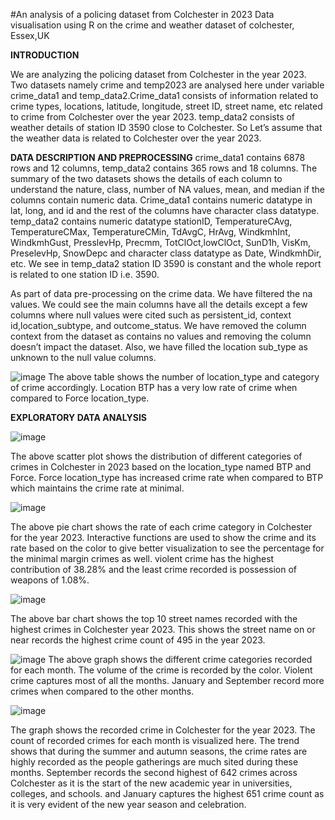 #An analysis of a policing dataset from Colchester in 2023
Data visualisation using R on the crime and weather dataset of colchester, Essex,UK

**INTRODUCTION**

We are analyzing the policing dataset from Colchester in the year 2023. Two datasets namely crime and temp2023 are analysed here under variable crime_data1 and temp_data2.Crime_data1 consists of information related to crime types, locations, latitude, longitude, street ID, street name, etc related to crime from Colchester over the year 2023. temp_data2 consists of weather details of station ID 3590 close to Colchester. So Let’s assume that the weather data is related to Colchester over the year 2023.

**DATA DESCRIPTION AND PREPROCESSING**
crime_data1 contains 6878 rows and 12 columns, temp_data2 contains 365 rows and 18 columns. The summary of the two datasets shows the details of each column to understand the nature, class, number of NA values, mean, and median if the columns contain numeric data. Crime_data1 contains numeric datatype in lat, long, and id and the rest of the columns have character class datatype. temp_data2 contains numeric datatype stationID, TemperatureCAvg, TemperatureCMax, TemperatureCMin, TdAvgC, HrAvg, WindkmhInt, WindkmhGust, PresslevHp, Precmm, TotClOct,lowClOct, SunD1h, VisKm, PreselevHp, SnowDepc and character class datatype as Date, WindkmhDir, etc. We see in temp_data2 station ID 3590 is constant and the whole report is related to one station ID i.e. 3590.

As part of data pre-processing on the crime data. We have filtered the na values. We could see the main columns have all the details except a few columns where null values were cited such as persistent_id, context id,location_subtype, and outcome_status. We have removed the column context from the dataset as contains no values and removing the column doesn’t impact the dataset. Also, we have filled the location sub_type as unknown to the null value columns.


![image](https://github.com/user-attachments/assets/486f64e8-62d1-4327-b828-770c2f37575e)
The above table shows the number of location_type and category of crime accordingly. Location BTP has a very low rate of crime when compared to Force location_type.

**EXPLORATORY DATA ANALYSIS**

![image](https://github.com/user-attachments/assets/1355a4f3-40a5-4797-b973-087d955c6383)

The above scatter plot shows the distribution of different categories of crimes in Colchester in 2023 based on the location_type named BTP and Force. Force location_type has increased crime rate when compared to BTP which maintains the crime rate at minimal.





![image](https://github.com/user-attachments/assets/36276e7f-db73-4fbb-8621-14ba1c39428a)

The above pie chart shows the rate of each crime category in Colchester for the year 2023. Interactive functions are used to show the crime and its rate based on the color to give better visualization to see the percentage for the minimal margin crimes as well. violent crime has the highest contribution of 38.28% and the least crime recorded is possession of weapons of 1.08%.

![image](https://github.com/user-attachments/assets/8ad5c126-6f81-4d73-9a13-74972fbb3277)

The above bar chart shows the top 10 street names recorded with the highest crimes in Colchester year 2023. This shows the street name on or near records the highest crime count of 495 in the year 2023.


![image](https://github.com/user-attachments/assets/5f91f15d-d008-4e33-aa90-f8ebd4f24f09)
The above graph shows the different crime categories recorded for each month. The volume of the crime is recorded by the color. Violent crime captures most of all the months. January and September record more crimes when compared to the other months.


![image](https://github.com/user-attachments/assets/af97099f-128e-45cb-8620-3a0dc1923341)

The graph shows the recorded crime in Colchester for the year 2023. The count of recorded crimes for each month is visualized here. The trend shows that during the summer and autumn seasons, the crime rates are highly recorded as the people gatherings are much sited during these months. September records the second highest of 642 crimes across Colchester as it is the start of the new academic year in universities, colleges, and schools. and January captures the highest 651 crime count as it is very evident of the new year season and celebration.







